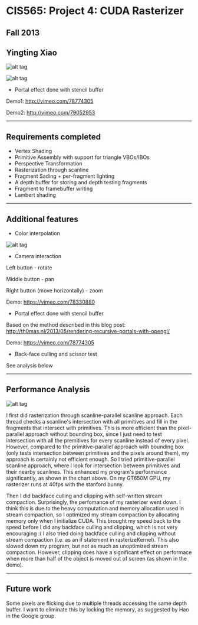 CIS565: Project 4: CUDA Rasterizer
===
Fall 2013
---
Yingting Xiao
---

![alt tag](https://raw.github.com/YingtingXiao/Project4-Rasterizer/master/renders/bunny.PNG)

![alt tag](https://raw.github.com/YingtingXiao/Project4-Rasterizer/master/renders/dragon.PNG)

* Portal effect done with stencil buffer

Demo1: http://vimeo.com/78774305

Demo2: http://vimeo.com/79052953

---
Requirements completed
---

* Vertex Shading
* Primitive Assembly with support for triangle VBOs/IBOs
* Perspective Transformation
* Rasterization through scanline
* Fragment Sading + per-fragment lighting
* A depth buffer for storing and depth testing fragments
* Fragment to framebuffer writing
* Lambert shading

---
Additional features
---

* Color interpolation

![alt tag](https://raw.github.com/YingtingXiao/Project4-Rasterizer/master/renders/color_interpolation.PNG)

* Camera interaction

Left button - rotate

Middle button - pan

Right button (move horizontally) - zoom

Demo: https://vimeo.com/78330880

* Portal effect done with stencil buffer

Based on the method described in this blog post: http://th0mas.nl/2013/05/rendering-recursive-portals-with-opengl/

Demo: https://vimeo.com/78774305

* Back-face culling and scissor test

See analysis below

---
Performance Analysis
---

![alt tag](https://raw.github.com/YingtingXiao/Project4-Rasterizer/master/perf.PNG)

I first did rasterization through scanline-parallel scanline approach. Each thread checks a scanline's intersection with all primitives and fill in the fragments that intersect with primitives. This is more efficient than the pixel-parallel approach without bounding box, since I just need to test intersection with all the premitives for every scanline instead of every pixel. However, compared to the primitive-parallel approach with bounding box (only tests intersection between primitives and the pixels around them), my approach is certainly not efficient enough. So I tried primitive-parallel scanline approach, where I look for intersection between primitives and their nearby scanlines. This enhanced my program's performance significantly, as shown in the chart above. On my GT650M GPU, my rasterizer runs at 40fps with the stanford bunny.

Then I did backface culling and clipping with self-written stream compaction. Surprisingly, the perfomance of my rasterizer went down. I think this is due to the heavy computation and memory allocation used in stream compaction, so I optimized my stream compaction by allocating memory only when I initialize CUDA. This brought my speed back to the speed before I did any backface culling and clipping, which is not very encouraging :( I also tried doing backface culling and clipping without stream compaction (i.e. as an if statement in rasterizeKernel). This also slowed down my program, but not as much as unoptimized stream compaction. However, clipping does have a significant effect on performace when more than half of the object is moved out of screen (as shown in the demo).

---
Future work
---

Some pixels are flicking due to multiple threads accessing the same depth buffer. I want to eliminate this by locking the memory, as suggested by Hao in the Google group.